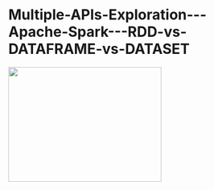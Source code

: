 # Multiple-APIs-Exploration---Apache-Spark---RDD-vs-DATAFRAME-vs-DATASET
<html>
<body>
<img src="Multiple-APIs-Exploration---Apache-Spark---RDD-vs-DATAFRAME-vs-DATASET/Disclaimer.PNG" style="width:304px;height:228px;">
</body>
</html>
